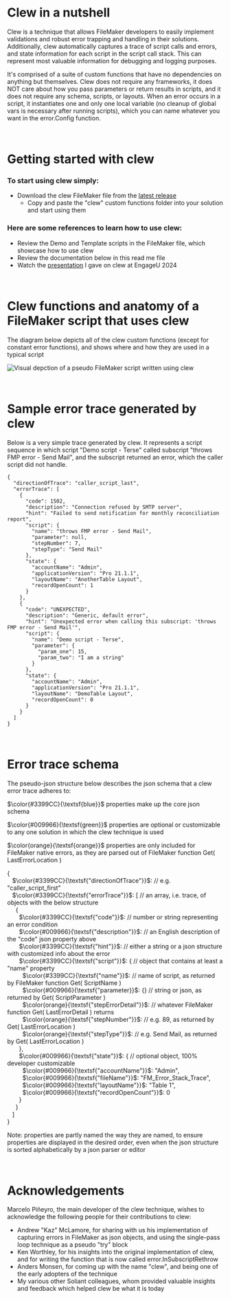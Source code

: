 # Clew in a nutshell

Clew is a technique that allows FileMaker developers to easily implement validations and robust error trapping and handling in their solutions. Additionally, clew automatically captures a trace of script calls and errors, and state information for each script in the script call stack. This can represent most valuable information for debugging and logging purposes.

It's comprised of a suite of custom functions that have no dependencies on anything but themselves. Clew does not require any frameworks, it does NOT care about how you pass parameters or return results in scripts, and it does not require any schema, scripts, or layouts. When an error occurs in a script, it instantiates one and only one local variable (no cleanup of global vars is necessary after running scripts), which you can name whatever you want in the error.Config function.

<br>

# Getting started with clew

### To start using clew simply:

- Download the clew FileMaker file from the [latest release](https://github.com/soliantconsulting/clew/releases)
  - Copy and paste the "clew" custom functions folder into your solution and start using them

### Here are some references to learn how to use clew:

- Review the Demo and Template scripts in the FileMaker file, which showcase how to use clew
- Review the documentation below in this read me file
- Watch the [presentation](https://youtu.be/d4N7d0Kdxqs?si=o2sMZicN_oNEzbwz) I gave on clew at EngageU 2024

<br>

# Clew functions and anatomy of a FileMaker script that uses clew

The diagram below depicts all of the clew custom functions (except for constant error functions), and shows where and how they are used in a typical script

![Visual depction of a pseudo FileMaker script written using clew](clew_visual_explanation.png)

<br>

# Sample error trace generated by clew

Below is a very simple trace generated by clew. It represents a script sequence in which script "Demo script - Terse" called subscript "throws FMP error - Send Mail", and the subscript returned an error, which the caller script did not handle.

    {
      "directionOfTrace": "caller_script_last",
      "errorTrace": [
        {
          "code": 1502,
          "description": "Connection refused by SMTP server",
          "hint": "Failed to send notification for monthly reconciliation report",
          "script": {
            "name": "throws FMP error - Send Mail",
            "parameter": null,
            "stepNumber": 7,
            "stepType": "Send Mail"
          },
          "state": {
            "accountName": "Admin",
            "applicationVersion": "Pro 21.1.1",
            "layoutName": "AnotherTable Layout",
            "recordOpenCount": 1
          }
        },
        {
          "code": "UNEXPECTED",
          "description": "Generic, default error",
          "hint": "Unexpected error when calling this subscript: 'throws FMP error - Send Mail'",
          "script": {
            "name": "Demo script - Terse",
            "parameter": {
              "param_one": 15,
              "param_two": "I am a string"
            }
          },
          "state": {
            "accountName": "Admin",
            "applicationVersion": "Pro 21.1.1",
            "layoutName": "DemoTable Layout",
            "recordOpenCount": 0
          }
        }
      ]
    }

<br>

# Error trace schema

The pseudo-json structure below describes the json schema that a clew error trace adheres to:

$\color{#3399CC}{\textsf{blue}}$ properties make up the core json schema

$\color{#009966}{\textsf{green}}$ properties are optional or customizable to any one solution in which the clew technique is used

$\color{orange}{\textsf{orange}}$ properties are only included for FileMaker native errors, as they are parsed out of FileMaker function Get( LastErrorLocation )

{  
&nbsp;&nbsp; $\color{#3399CC}{\textsf{"directionOfTrace"}}$: // e.g. "caller_script_first"  
&nbsp;&nbsp; $\color{#3399CC}{\textsf{"errorTrace"}}$: [ // an array, i.e. trace, of objects with the below structure  
&nbsp;&nbsp;&nbsp;&nbsp; {  
&nbsp;&nbsp;&nbsp;&nbsp;&nbsp;&nbsp; $\color{#3399CC}{\textsf{"code"}}$: // number or string representing an error condition  
&nbsp;&nbsp;&nbsp;&nbsp;&nbsp;&nbsp; $\color{#009966}{\textsf{"description"}}$: // an English description of the "code" json property above  
&nbsp;&nbsp;&nbsp;&nbsp;&nbsp;&nbsp; $\color{#3399CC}{\textsf{"hint"}}$: // either a string or a json structure with customized info about the error  
&nbsp;&nbsp;&nbsp;&nbsp;&nbsp;&nbsp; $\color{#3399CC}{\textsf{"script"}}$: { // object that contains at least a "name" property  
&nbsp;&nbsp;&nbsp;&nbsp;&nbsp;&nbsp;&nbsp;&nbsp; $\color{#3399CC}{\textsf{"name"}}$: // name of script, as returned by FileMaker function Get( ScriptName )  
&nbsp;&nbsp;&nbsp;&nbsp;&nbsp;&nbsp;&nbsp;&nbsp; $\color{#009966}{\textsf{"parameter}}$: {} // string or json, as returned by Get( ScriptParameter )  
&nbsp;&nbsp;&nbsp;&nbsp;&nbsp;&nbsp;&nbsp;&nbsp; $\color{orange}{\textsf{"stepErrorDetail"}}$: // whatever FileMaker function Get( LastErrorDetail ) returns  
&nbsp;&nbsp;&nbsp;&nbsp;&nbsp;&nbsp;&nbsp;&nbsp; $\color{orange}{\textsf{"stepNumber"}}$: // e.g. 89, as returned by Get( LastErrorLocation )  
&nbsp;&nbsp;&nbsp;&nbsp;&nbsp;&nbsp;&nbsp;&nbsp; $\color{orange}{\textsf{"stepType"}}$: // e.g. Send Mail, as returned by Get( LastErrorLocation )  
&nbsp;&nbsp;&nbsp;&nbsp;&nbsp;&nbsp; },  
&nbsp;&nbsp;&nbsp;&nbsp;&nbsp;&nbsp; $\color{#009966}{\textsf{"state"}}$: { // optional object, 100% developer customizable  
&nbsp;&nbsp;&nbsp;&nbsp;&nbsp;&nbsp;&nbsp;&nbsp; $\color{#009966}{\textsf{"accountName"}}$: "Admin",  
&nbsp;&nbsp;&nbsp;&nbsp;&nbsp;&nbsp;&nbsp;&nbsp; $\color{#009966}{\textsf{"fileName"}}$: "FM_Error_Stack_Trace",  
&nbsp;&nbsp;&nbsp;&nbsp;&nbsp;&nbsp;&nbsp;&nbsp; $\color{#009966}{\textsf{"layoutName"}}$: "Table 1",  
&nbsp;&nbsp;&nbsp;&nbsp;&nbsp;&nbsp;&nbsp;&nbsp; $\color{#009966}{\textsf{"recordOpenCount"}}$: 0  
&nbsp;&nbsp;&nbsp;&nbsp;&nbsp;&nbsp; }  
&nbsp;&nbsp;&nbsp;&nbsp; }  
&nbsp;&nbsp; ]  
}  

Note: properties are partly named the way they are named, to ensure properties are displayed in the desired order, even when the json structure is sorted alphabetically by a json parser or editor

<br>

# Acknowledgements

Marcelo Piñeyro, the main developer of the clew technique, wishes to acknowledge the following people for their contributions to clew:

- Andrew "Kaz" McLamore, for sharing with us his implementation of capturing errors in FileMaker as json objects, and using the single-pass loop technique as a pseudo "try" block
- Ken Worthley, for his insights into the original implementation of clew, and for writing the function that is now called error.InSubscriptRethrow
- Anders Monsen, for coming up with the name "clew", and being one of the early adopters of the technique
- My various other Soliant colleagues, whom provided valuable insights and feedback which helped clew be what it is today
